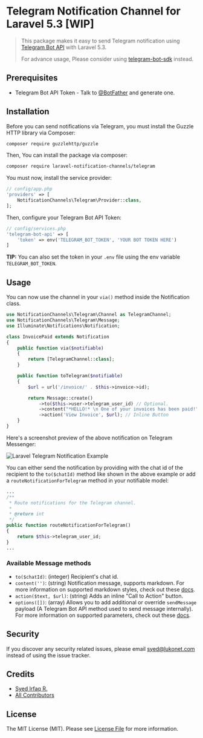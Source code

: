 # Telegram Notification Channel for Laravel 5.3 [WIP]

> This package makes it easy to send Telegram notification using [Telegram Bot API](https://core.telegram.org/bots) with Laravel 5.3.
>
> For advance usage, Please consider using [telegram-bot-sdk](https://github.com/irazasyed/telegram-bot-sdk) instead.

## Prerequisites

- Telegram Bot API Token - Talk to [@BotFather](https://core.telegram.org/bots#6-botfather) and generate one.

## Installation

Before you can send notifications via Telegram, you must install the Guzzle HTTP library via Composer:

``` bash
composer require guzzlehttp/guzzle
```

Then, You can install the package via composer:

``` bash
composer require laravel-notification-channels/telegram
```

You must now, install the service provider:
```php
// config/app.php
'providers' => [
    NotificationChannels\Telegram\Provider::class,
];
```

Then, configure your Telegram Bot API Token:

```php
// config/services.php
'telegram-bot-api' => [
    'token' => env('TELEGRAM_BOT_TOKEN', 'YOUR BOT TOKEN HERE')
]
```

**TIP:** You can also set the token in your `.env` file using the env variable `TELEGRAM_BOT_TOKEN`.

## Usage

You can now use the channel in your `via()` method inside the Notification class.

``` php
use NotificationChannels\Telegram\Channel as TelegramChannel;
use NotificationChannels\Telegram\Message;
use Illuminate\Notifications\Notification;

class InvoicePaid extends Notification
{
    public function via($notifiable)
    {
        return [TelegramChannel::class];
    }

    public function toTelegram($notifiable)
    {
        $url = url('/invoice/' . $this->invoice->id);

        return Message::create()
            ->to($this->user->telegram_user_id) // Optional.
            ->content("*HELLO!* \n One of your invoices has been paid!") // Markdown supported.
            ->action('View Invoice', $url); // Inline Button
    }
}
```

Here's a screenshot preview of the above notification on Telegram Messenger:

![Laravel Telegram Notification Example](https://cloud.githubusercontent.com/assets/1915268/17590374/2e05e872-5ff7-11e6-992f-63d5f3df2db3.png)

You can either send the notification by providing with the chat id of the recipient to the `to($chatId)` method like shown in the above example or add a `routeNotificationForTelegram` method in your notifiable model:

``` php
...
/**
 * Route notifications for the Telegram channel.
 *
 * @return int
 */
public function routeNotificationForTelegram()
{
    return $this->telegram_user_id;
}
...
```

### Available Message methods

- `to($chatId)`: (integer) Recipient's chat id.
- `content('')`: (string) Notification message, supports markdown. For more information on supported markdown styles, check out these [docs](https://telegram-bot-sdk.readme.io/docs/sendmessage#section-markdown-style).
- `action($text, $url)`: (string) Adds an inline "Call to Action" button.
- `options([])`: (array) Allows you to add additional or override `sendMessage` payload (A Telegram Bot API method used to send message internally). For more information on supported parameters, check out these [docs](https://telegram-bot-sdk.readme.io/docs/sendmessage).

## Security

If you discover any security related issues, please email syed@lukonet.com instead of using the issue tracker.

## Credits

- [Syed Irfaq R.](https://github.com/irazasyed)
- [All Contributors](../../contributors)

## License

The MIT License (MIT). Please see [License File](LICENSE.md) for more information.
